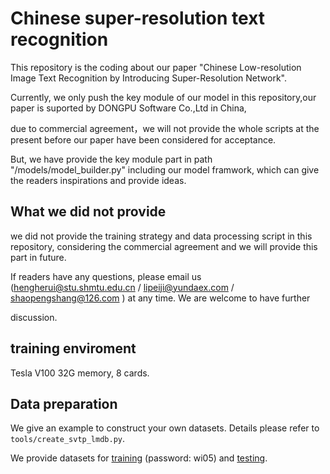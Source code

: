 # Chinese super-resolution text recognition

This repository is the coding about our paper "Chinese Low-resolution Image Text Recognition by Introducing Super-Resolution Network".

Currently, we only push the key module of our model in this repository,our paper is suported by DONGPU Software Co.,Ltd in China,

due to commercial agreement，we will not provide the whole scripts at the present before our paper have been considered for acceptance. 

But, we have provide the key module part in path "/models/model_builder.py" including our model framwork, which can give the readers inspirations and provide ideas.


## What we did not provide
we did not provide the training strategy and data processing script in this repository, considering the commercial agreement and we will provide this part in future.

If readers have any questions, please email us (hengherui@stu.shmtu.edu.cn / lipeiji@yundaex.com / shaopengshang@126.com ) at any time. We are welcome to have further 

discussion.


## training enviroment

Tesla V100 32G memory, 8 cards.





## Data preparation

We give an example to construct your own datasets. Details please refer to `tools/create_svtp_lmdb.py`.

We provide datasets for [training](https://pan.baidu.com/s/1BMYb93u4gW_3GJdjBWSCSw&shfl=sharepset) (password: wi05) and [testing](https://drive.google.com/open?id=1U4mGLlsm9Ade1-gQOyd6He5R0yiaafYJ).
